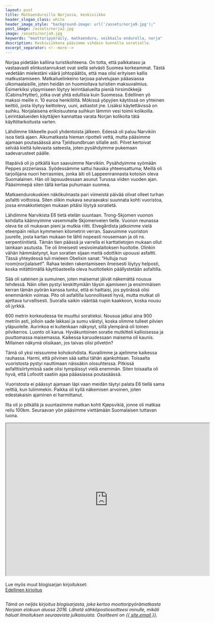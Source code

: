 ```yaml
---
layout: post
title: Matkaenduroilla Norjassa, keskiviikko
header_slogan_class: white
header_image_style: "background-image: url('/assets/norja9.jpg');"
post_image: /assets/norja2.jpg
image: /assets/norja9.jpg
keywords: "moottoripyöräily, matkaenduro, seikkailu endurolla, norja"
description: Keskiviikkona pääsimme vihdoin kunnolla soratielle.
excerpt_separator: <!--more-->
---
```


Norjaa pidetään kalliina turistikohteena. On totta, että palkkataso ja 
vastaavasti elinkustannukset ovat siellä selvästi Suomea korkeammat. Tästä 
vedetään mielestäni väärä johtopäätös, että maa olisi erityisen kallis 
matkustamiseen. Matkailuelinkeino tarjoaa palvelujaan pääasiassa 
ulkomaalaisille, joten heidän on huomioitava turistien maksuvalmius. 
Esimerkiksi yöpymiseen löytyy leirintäalueilta pieniä hirsimökkejä 
(Cabins/Hytter), jotka ovat yhtä edullisia kuin Suomessa. Edellinen yö maksoi 
meille n. 10 euroa henkilöltä. Mökissä yöpyjien käytössä on yhteinen keittiö, 
josta löytyy keittolevy, uuni, astiastot jne. Lisäksi käytettävissä on 
suihku. Norjalaisena erikoisuutena suihkun lämmin vesi toimii kolikoilla. 
Leirintäalueiden käyttäjien kannattaa varata Norjan kolikoita tätä 
käyttötarkoitusta varten.

Lähdimme liikkeelle puoli yhdentoista  jälkeen. Edessä oli paluu Narvikiin 
isoa tietä ajaen. Alkumatkasta hieman ripotteli vettä, mutta pääsimme ajamaan 
poutasäässä aina Tjeldsundbruan sillalle asti. Pilvet kertoivat selvää kieltä 
tulevasta sateesta, joten pysähdyimme pukemaan sadevarusteet päälle.

Iltapäivä oli jo pitkällä kun saavuimme Narvikiin. Pysähdyimme syömään Peppes 
pizzeriassa. Syödessämme sattui hauska yhteensattuma; Meillä oli tarjoilijana 
nuori herrasmies, jonka äiti oli Lappeenrannasta kotoisin oleva Suomalainen. 
Hän oli lapsuudessaan asunut Turussa viiden vuoden ajan. Pääsimmepä siten 
tällä kertaa puhumaan suomea.

Matkaendurokuskien näkökulmasta pari viimeistä päivää olivat olleet turhan 
asfaltti voittoisia. Siten olikin mukava seuraavaksi suunnata kohti 
vuoristoa, jossa ennakkotietojen mukaan pitäisi löytyä soratietä.

Lähdimme Narvikista E6 tietä etelän suuntaan. Trong-Skjomen vuonon kohdalta 
käännyimme vasemmalle Skjomenveien tielle. Vuonon reunassa oleva tie oli 
mukavan pieni ja mutkia riitti. Elvegårdista jatkoimme vielä eteenpäin reilun 
kymmenen kilometrin verran. Saavuimme vuoriston juurelle, josta kartan mukaan 
tie lähti nopeasti nousemaan ja oli ns. serpentiinitietä. Tämän tien päässä 
ja varrella ei karttatietojen mukaan ollut lainkaan asutusta. Tie oli 
ilmeisesti vesivoimalaitoksen huoltotie. Olinkin vähän hämmästynyt, kun 
soratien sijaan meitä odottikin upouusi asfaltti. Tässä yhteydessä tuli 
mieleen Obelixin sanat: “Hulluja nuo room(norj)alaiset!”. Rahaa teiden 
rakentamiseen ilmeisesti löytyy helposti, koska mitättömällä käyttöasteella 
oleva huoltotiekin päällystetään asfaltilla.

Sää oli sateinen ja sumuinen, joten maisemat jäivät näkemättä nousua 
tehdessä. Näin ollen pystyi keskittymään täysin ajamiseen ja ensimmäisen 
kerran tämän pyörän kanssa tuntui, että ei haittaisi, jos pyörässä olisi 
enemmänkin voimaa. Pito oli asfaltilla luonnollisesti hyvä, mutta mutkat oli 
ajettava turvallisesti. Suoralla saikin vääntää nupin kaakkoon, koska nousu 
oli jyrkkä.

600 metrin korkeudessa tie muuttui soratieksi. Nousua jatkui aina 900 metriin 
asti, jolloin sade lakkasi ja sumu väistyi, koska olimme tulleet pilvien 
yläpuolelle. Aurinkoa ei kuitenkaan näkynyt, sillä ylempänä oli toinen 
pilvikerros. Luonto oli karua. Hyväkuntoinen soratie mutkitteli kallioisessa 
ja puuttomassa maisemassa. Kaikessa karuudessaan maisema oli kaunis. 
Millainen näkymä olisikaan, jos taivas olisi pilvetön?

Tämä oli yksi reissumme kohokohdista. Kuvailimme ja ajelimme kaikessa 
rauhassa. Harmi, että pilvinen sää sattui tähän ajankohtaan. Toisaalta 
vuoristosta pystyi nauttimaan näissäkin olosuhteissa. Pitkissä 
asfalttisiirtymissä sade olisi tympäissyt vielä enemmän. Siten toisaalta oli 
hyvä, että Lofootit saatiin ajaa pääasiassa poutasäässä.

Vuoristosta ei päässyt ajamaan läpi vaan meidän täytyi palata E6 tiellä sama 
reittiä, kun tulimmekin. Paikka oli kyllä näkemisen arvoinen, joten 
edestakaisin ajaminen ei harmittanut.

Ilta oli jo pitkällä ja suuntasimme matkan kohti Kjøpsvikiä, jonne oli matkaa 
reilu 100km. Seuraavan yön pääsimme viettämään Suomalaisen tuttavan luona.

<div class="post-video">
  <iframe 
    src="https://www.google.com/maps/d/embed?mid=1E0dNcc38ALEASm6D9vHv_tFvPwJtFRJN"
    width="640" height="480"></iframe>
</div>

<div>&nbsp;</div>

<div>Lue myös muut blogisarjan kirjoitukset:</div>
<a href="/2017/06/06/matkaenduroilla-norjassa-maanantai" 
style="float: left;">Edellinen kirjoitus</a>
<!--
<a href="" style="float: right;">Seuraava kirjoitus</a>
-->
<p>&nbsp;</p>

<div style="clear:both" />
<i>
Tämä on neljäs kirjoitus blogisarjasta, joka kertoo 
moottoripyörämatkasta Norjaan elokuun alussa 2016. Lähetä sähköpostiosoitteesi minulle, 
mikäli haluat ilmoituksen seuraavista julkaisuista. Osoitteeni on <a 
href="mailto:{{ site.email }}">{{ site.email }}</a>.
</i>
